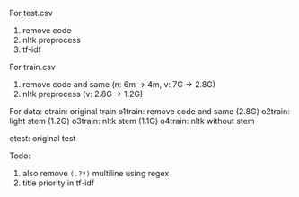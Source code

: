 For test.csv
1. remove code
2. nltk preprocess
3. tf-idf 

For train.csv
1. remove code and same (n: 6m -> 4m, v: 7G -> 2.8G)
2. nltk preprocess (v: 2.8G -> 1.2G)

For data:
otrain: original train 
o1train: remove code and same (2.8G)
o2train: light stem (1.2G)
o3train: nltk stem (1.1G)
o4train: nltk without stem

otest: original test

Todo:
1. also remove <code>(.?*)</code> multiline using regex
2. title priority in tf-idf
